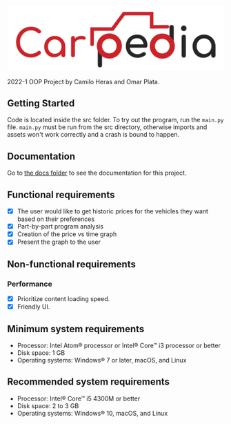 ![Carpedia](src/carpedia/assets/Logo.png)

2022-1 OOP Project by Camilo Heras and Omar Plata.

## Getting Started
Code is located inside the src folder. To try out the program, run the `main.py` file. `main.py` must be run from the src directory, otherwise imports and assets won't work correctly and a crash is bound to happen.

## Documentation
Go to [the docs folder](docs/) to see the documentation for this project.

## Functional requirements
- [x] The user would like to get historic prices for the vehicles they want based on their preferences
- [x] Part-by-part program analysis
- [x] Creation of the price vs time graph
- [x] Present the graph to the user

## Non-functional requirements
### Performance
- [x] Prioritize content loading speed.
- [x] Friendly UI.

## Minimum system requirements
- Processor: Intel Atom® processor or Intel® Core™ i3 processor or better
- Disk space: 1 GB
- Operating systems: Windows® 7 or later, macOS, and Linux

## Recommended system requirements
- Processor: Intel® Core™ i5 4300M or better
- Disk space: 2 to 3 GB
- Operating systems: Windows® 10, macOS, and Linux
